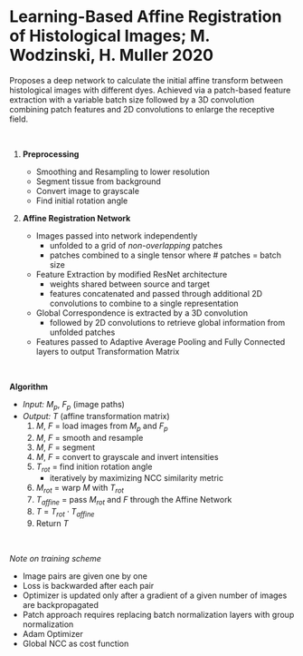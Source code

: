 
# Learning-Based Affine Registration of Histological Images; M. Wodzinski, H. Muller 2020
Proposes a deep network to calculate the initial affine transform between histological images with different dyes. Achieved via a patch-based feature extraction with a variable batch size followed by a 3D convolution combining patch features and 2D convolutions to enlarge the receptive field.

<br>

1. **Preprocessing**
    - Smoothing and Resampling to lower resolution
    - Segment tissue from background
    - Convert image to grayscale
    - Find initial rotation angle

2. **Affine Registration Network**
    - Images passed into network independently
        - unfolded to a grid of *non-overlapping* patches
        - patches combined to a single tensor where \# patches = batch size
    - Feature Extraction by modified ResNet architecture
        - weights shared between source and target
        - features concatenated and passed through additional 2D convolutions to combine to a single representation
    - Global Correspondence is extracted by a 3D convolution
        - followed by 2D convolutions to retrieve global information from unfolded patches
    - Features passed to Adaptive Average Pooling and Fully Connected layers to output Transformation Matrix

<br>

**Algorithm**
- *Input:* $M_p$, $F_p$ (image paths)
- *Output:* $T$ (affine transformation matrix)
    1. $M$, $F$ = load images from $M_p$ and $F_p$
    2. $M$, $F$ = smooth and resample
    3. $M$, $F$ = segment 
    4. $M$, $F$ = convert to grayscale and invert intensities
    5. $T_{rot}$ = find inition rotation angle
        - iteratively by maximizing NCC similarity metric
    6. $M_{rot}$ = warp $M$ with $T_{rot}$
    7. $T_{affine}$ = pass $M_{rot}$ and $F$ through the Affine Network
    8. $T$ = $T_{rot} \cdot T_{affine}$
    9. Return $T$

<br>

*Note on training scheme*
- Image pairs are given one by one
- Loss is backwarded after each pair
- Optimizer is updated only after a gradient of a given number of images are backpropagated
- Patch approach requires replacing batch normalization layers with group normalization
- Adam Optimizer
- Global NCC as cost function